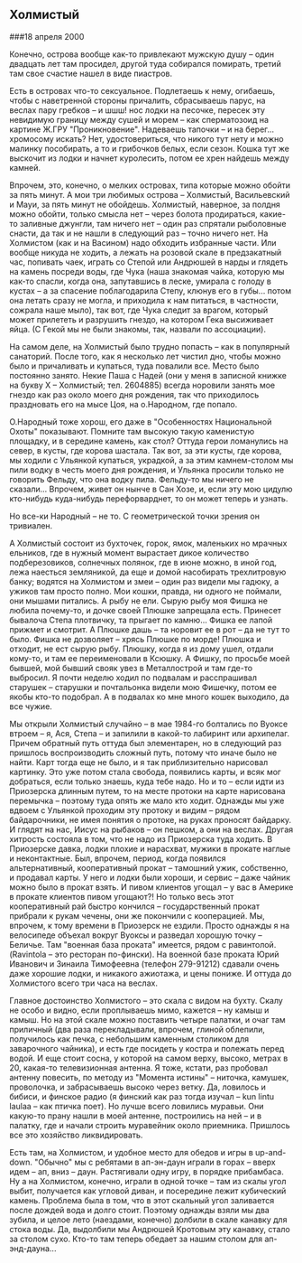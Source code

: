 ## Холмистый

###18 апреля 2000

Конечно, острова вообще как-то привлекают мужскую душу – один двадцать лет там просидел, другой туда собирался помирать, третий там свое счастие нашел в виде пиастров.

Есть в островах что-то сексуальное. Подлетаешь к нему, огибаешь, чтобы с наветренной стороны причалить, сбрасываешь парус, на веслах пару гребков – и шшш! нос лодки на песочке, пересек эту невидимую границу между сушей и морем – как сперматозоид на картине Ж.ГРУ "Проникновение". Надеваешь тапочки – и на берег... хромосому искать? Нет, удостовериться, что никого тут нету и можно малинку пособирать, а то и грибочков белых, если сезон. Кошка тут же выскочит из лодки и начнет куролесить, потом ее хрен найдешь между камней.

Впрочем, это, конечно, о мелких островах, типа которые можно обойти за пять минут. А мои три любимых острова – Холмистый, Васильевский и Мауи, за пять минут не обойдешь. Холмистый, наверное, за полдня можно обойти, только смысла нет – через болота продираться, какие-то заливные джунгли, там ничего нет – один раз спрятали рыболовные снасти, да так и не нашли в следующий раз – точно ничего нет. На Холмистом (как и на Васином) надо обходить избранные части. Или вообще никуда не ходить, а лежать на розовой скале в предзакатный час, попивать чаек, играть со Степой или Андрюшей в нарды и глядеть на камень посреди воды, где Чука (наша знакомая чайка, которую мы как-то спасли, когда она, запутавшись в леске, умирала с голоду в кустах – а за спасение поблагодарила Степу, клюнув его в губы... потом она летать сразу не могла, и приходила к нам питаться, в частности, сожрала наше мыло), так вот, где Чука следит за врагом, который может прилететь и разрушить гнездо, на котором Гека высиживает яйца. (С Гекой мы не были знакомы, так, назвали по ассоциации).

На самом деле, на Холмистый было трудно попасть – как в популярный санаторий. После того, как я несколько лет чистил дно, чтобы можно было и причаливать и купаться, туда повалили все. Место было постоянно занято. Некие Паша с Надей (они у меня в записной книжке на букву Х – Холмистый; тел. 2604885) всегда норовили занять мое гнездо как раз около моего дня рождения, так что приходилось праздновать его на мысе Цоя, на о.Народном, где попало.

О.Народный тоже хорош, его даже в "Особенностях Национальной Охоты" показывают. Помните там высокую такую каменистую площадку, и в середине камень, как стол? Оттуда герои ломанулись на север, в кусты, где корова шастала. Так вот, за эти кусты, где корова, мы ходили с Ульянкой купаться, украдкой, а за этим камнем-столом мы пили водку в честь моего дня рождения, и Ульянка просили только не говорить Фельду, что она водку пила. Фельду-то мы ничего не сказали... Впрочем, живет он нынче в Сан Хозе, и, если эту мою цидулю кто-нибудь куда-нибудь перефорварднет, то он может теперь и узнать.

Но все-ки Народный – не то. С геометрической точки зрения он тривиален.

А Холмистый состоит из бухточек, горок, ямок, маленьких но мрачных ельников, где в нужный момент вырастает дикое количество подберезовиков, солнечных полянок, где в июне можно, в иной год, лежа наесться земляникой, да еще и домой насобирать трехлитровую банку; водятся на Холмистом и змеи – один раз видели мы гадюку, а ужиков там просто полно. Мои кошки, правда, ни одного не поймали, они мышами питались. А рыбу не ели. Сырую рыбу моя Фишка не любила почему-то, и дочке своей Плюшке запрещала есть. Принесет бывалоча Степа плотвичку, та прыгает по камню... Фишка ее лапой прижмет и смотрит. А Плюшке дашь – та норовит ее в рот – да не тут то было. Фишка не дозволяет – хрясь Плюшке по морде! Плюшка и отходит, не ест сырую рыбу. Плюшку, когда я из дому ушел, отдали кому-то, и там ее переименовали в Ксюшку. А Фишку, по просьбе моей бывшей, мой бывший свояк увез в Металлострой и там где-то выбросил. Я почти неделю ходил по подвалам и расспрашивал старушек – старушки и почтальонка видели мою Фишечку, потом ее якобы кто-то подобрал. А в подвалах ко мне много кошек выходило, да все чужие.

Мы открыли Холмистый случайно – в мае 1984-го болтались по Вуоксе втроем – я, Ася, Степа – и запилили в какой-то лабиринт или архипелаг. Причем обратный путь оттуда был элементарен, но в следующий раз пришлось воспроизводить сложный путь, потому что иначе было не найти. Карт тогда еще не было, и я так приблизительно нарисовал картинку. Это уже потом стала свобода, появились карты, и всяк мог добраться, если только знаешь, куда тебе надо. Но и то – если идти из Приозерска длинным путем, то на месте протоки на карте нарисована перемычка – поэтому туда опять же мало кто ходит. Однажды мы уже вдвоем с Ульянкой проходим эту протоку и видим – рядом байдарочники, не имея понятия о протоке, на руках проносят байдарку. И глядят на нас, Иисус на рыбаков – он пешком, а они на веслах. Другая хитрость состояла в том, что не надо из Приозерска туда ходить. В Приозерске давка, лодки плохие и нарасхват, мужики в прокате наглые и неконтактные. Был, впрочем, период, когда появился альтернативный, кооперативный прокат – тамошний ужик, собственно, и продавал карты. У него и лодки были хороши, и сервис – даже чайник можно было в прокат взять. И пивом клиентов угощал – у вас в Америке в прокате клиентов пивом угощают?! Но только весь этот кооперативный рай быстро кончился – государственный прокат прибрали к рукам чечены, они же покончили с кооперацией. Мы, впрочем, к тому времени в Приозерск не ездили. Просто однажды я на велосипеде объехал вокруг Вуоксы и разведал хорошую точку – Беличье. Там "военная база проката" имеется, рядом с равинтолой. (Ravintola – это ресторан по-фински). На военной базе проката Юрий Иванович и Зинаила Тимофеевна (телефон 279-91212) сдавали очень даже хорошие лодки, и никакого ажиотажа, и цены пониже. И оттуда до Холмистого всего три часа на веслах.

Главное достоинство Холмистого – это скала с видом на бухту. Скалу не особо и видно, если проплываешь мимо, кажется – ну камыш и камыш. Но на этой скале можно поставить четыре палатки, и очаг там приличный (два раза перекладывали, впрочем, глиной облепили, получилось как печка, с небольшим каменным столиком для заварочного чайника), и есть где посидеть у костра и полежать перед водой. И еще стоит сосна, у которой на самом верху, высоко, метрах в 20, какая-то телевизионная антенна. Я тоже, кстати, раз пробовал антенну повесить, по методу из "Момента истины" – ниточка, камушек, проволочка, и забрасываешь высоко через ветку. Да, ловилось и бибиси, и финское радио (я финский как раз тогда изучал – kun lintu laulaa – как птичка поет). Но лучше всего ловились муравьи. Они какую-то прану нашли в моей антенне, построились на ней – и в палатку, где и начали строить муравейник около приемника. Пришлось все это хозяйство ликвидировать.

Есть там, на Холмистом, и удобное место для обедов и игры в up-and-down. "Обычно" мы с ребятами в ап-эн-даун играли в горах – вверх идем – ап, вниз – даун. Растягивали одну игру, в порядке прибамбаса. Ну а на Холмистом, конечно, играли в одной точке – там из скалы угол выбит, получается как угловой диван, и посередине лежит кубический камень. Проблема была в том, что в этот скальный угол заливается после дождей вода и долго стоит. Поэтому однажды взяли мы два зубила, и целое лето (наездами, конечно) долбили в скале канавку для стока воды. Да, выдолбили мы Андрюшей Кротовым эту канавку, стало за столом сухо. Кто-то там теперь обедает за нашим столом для ап-энд-дауна...
